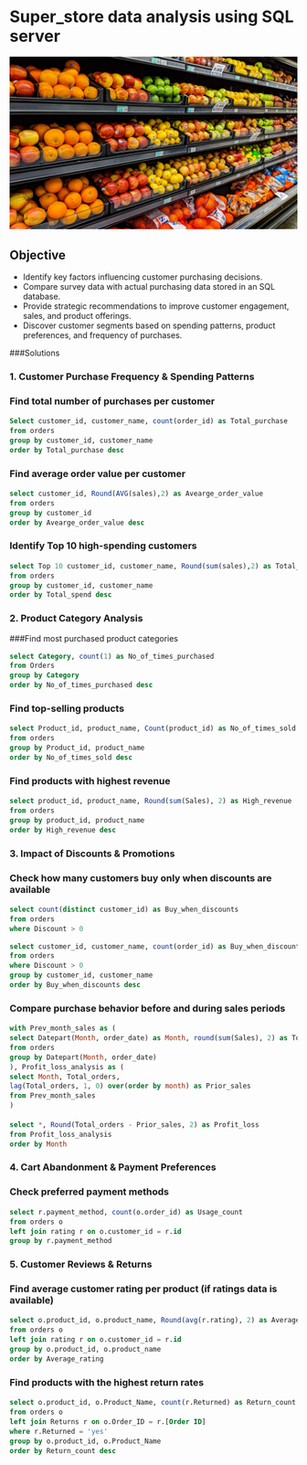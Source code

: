# Super_store data analysis using SQL server
![Superstore_image](Store_image.jpg)
## Objective
 - Identify key factors influencing customer purchasing decisions.
 - Compare survey data with actual purchasing data stored in an SQL database.
 - Provide strategic recommendations to improve customer engagement, sales, and product offerings.
 - Discover customer segments based on spending patterns, product preferences, and frequency of purchases.


###Solutions

### 1. Customer Purchase Frequency & Spending Patterns

### Find total number of purchases per customer

```SQL
Select customer_id, customer_name, count(order_id) as Total_purchase
from orders
group by customer_id, customer_name
order by Total_purchase desc
```
### Find average order value per customer
```SQL
select customer_id, Round(AVG(sales),2) as Avearge_order_value
from orders
group by customer_id
order by Avearge_order_value desc
```

### Identify Top 10 high-spending customers
```SQL
select Top 10 customer_id, customer_name, Round(sum(sales),2) as Total_spend
from orders
group by customer_id, customer_name
order by Total_spend desc
```

### 2. Product Category Analysis

###Find most purchased product categories
```SQL
select Category, count(1) as No_of_times_purchased
from Orders
group by Category
order by No_of_times_purchased desc
```

### Find top-selling products
```SQL
select Product_id, product_name, Count(product_id) as No_of_times_sold
from orders
group by Product_id, product_name
order by No_of_times_sold desc
```

### Find products with highest revenue
```SQL
select product_id, product_name, Round(sum(Sales), 2) as High_revenue
from orders
group by product_id, product_name
order by High_revenue desc
```

### 3.  Impact of Discounts & Promotions

### Check how many customers buy only when discounts are available
```SQL
select count(distinct customer_id) as Buy_when_discounts
from orders
where Discount > 0
```
```SQL
select customer_id, customer_name, count(order_id) as Buy_when_discounts
from orders
where Discount > 0
group by customer_id, customer_name
order by Buy_when_discounts desc
```

### Compare purchase behavior before and during sales periods
```SQL
with Prev_month_sales as (
select Datepart(Month, order_date) as Month, round(sum(Sales), 2) as Total_orders
from orders
group by Datepart(Month, order_date)
), Profit_loss_analysis as (
select Month, Total_orders,
lag(Total_orders, 1, 0) over(order by month) as Prior_sales
from Prev_month_sales
)

select *, Round(Total_orders - Prior_sales, 2) as Profit_loss
from Profit_loss_analysis
order by Month
```

### 4. Cart Abandonment & Payment Preferences

### Check preferred payment methods
```SQL
select r.payment_method, count(o.order_id) as Usage_count
from orders o
left join rating r on o.customer_id = r.id
group by r.payment_method
```

### 5. Customer Reviews & Returns

### Find average customer rating per product (if ratings data is available)
```SQL
select o.product_id, o.product_name, Round(avg(r.rating), 2) as Average_rating
from orders o
left join rating r on o.customer_id = r.id
group by o.product_id, o.product_name
order by Average_rating
```

### Find products with the highest return rates
```SQL
select o.product_id, o.Product_Name, count(r.Returned) as Return_count
from orders o
left join Returns r on o.Order_ID = r.[Order ID]
where r.Returned = 'yes'
group by o.product_id, o.Product_Name
order by Return_count desc
```
